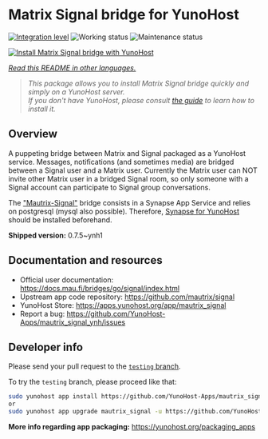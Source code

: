 <!--
N.B.: This README was automatically generated by <https://github.com/YunoHost/apps/tree/master/tools/readme_generator>
It shall NOT be edited by hand.
-->

# Matrix Signal bridge for YunoHost

[![Integration level](https://apps.yunohost.org/badge/integration/mautrix_signal)](https://ci-apps.yunohost.org/ci/apps/mautrix_signal/)
![Working status](https://apps.yunohost.org/badge/state/mautrix_signal)
![Maintenance status](https://apps.yunohost.org/badge/maintained/mautrix_signal)

[![Install Matrix Signal bridge with YunoHost](https://install-app.yunohost.org/install-with-yunohost.svg)](https://install-app.yunohost.org/?app=mautrix_signal)

*[Read this README in other languages.](./ALL_README.md)*

> *This package allows you to install Matrix Signal bridge quickly and simply on a YunoHost server.*  
> *If you don't have YunoHost, please consult [the guide](https://yunohost.org/install) to learn how to install it.*

## Overview

A puppeting bridge between Matrix and Signal packaged as a YunoHost service. Messages, notifications (and sometimes media) are bridged between a Signal user and a Matrix user.
Currently the Matrix user can NOT invite other Matrix user in a bridged Signal room, so only someone with a Signal account can participate to Signal group conversations.

The ["Mautrix-Signal"](https://docs.mau.fi/bridges/go/signal/index.html) bridge consists in a Synapse App Service and relies on postgresql (mysql also possible). Therefore, [Synapse for YunoHost](https://github.com/YunoHost-Apps/synapse_ynh) should be installed beforehand.


**Shipped version:** 0.7.5~ynh1
## Documentation and resources

- Official user documentation: <https://docs.mau.fi/bridges/go/signal/index.html>
- Upstream app code repository: <https://github.com/mautrix/signal>
- YunoHost Store: <https://apps.yunohost.org/app/mautrix_signal>
- Report a bug: <https://github.com/YunoHost-Apps/mautrix_signal_ynh/issues>

## Developer info

Please send your pull request to the [`testing` branch](https://github.com/YunoHost-Apps/mautrix_signal_ynh/tree/testing).

To try the `testing` branch, please proceed like that:

```bash
sudo yunohost app install https://github.com/YunoHost-Apps/mautrix_signal_ynh/tree/testing --debug
or
sudo yunohost app upgrade mautrix_signal -u https://github.com/YunoHost-Apps/mautrix_signal_ynh/tree/testing --debug
```

**More info regarding app packaging:** <https://yunohost.org/packaging_apps>
